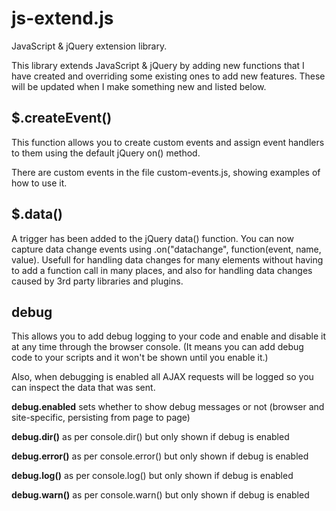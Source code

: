 js-extend.js
=

JavaScript & jQuery extension library.

This library extends JavaScript & jQuery by adding new functions that I have created and overriding some existing ones to add new features.  These will be updated when I make something new and listed below.


$.createEvent()
-
This function allows you to create custom events and assign event handlers to them using the default jQuery on() method.

There are custom events in the file custom-events.js, showing examples of how to use it.


$.data()
-
A trigger has been added to the jQuery data() function.  You can now capture data change events using .on("datachange", function(event, name, value).  Usefull for handling data changes for many elements without having to add a function call in many places, and also for handling data changes caused by 3rd party libraries and plugins.


debug
-
This allows you to add debug logging to your code and enable and disable it at any time through the browser console.  (It means you can add debug code to your scripts and it won't be shown until you enable it.)

Also, when debugging is enabled all AJAX requests will be logged so you can inspect the data that was sent.

**debug.enabled** sets whether to show debug messages or not (browser and site-specific, persisting from page to page)

**debug.dir()** as per console.dir() but only shown if debug is enabled

**debug.error()** as per console.error() but only shown if debug is enabled

**debug.log()** as per console.log() but only shown if debug is enabled

**debug.warn()** as per console.warn() but only shown if debug is enabled
